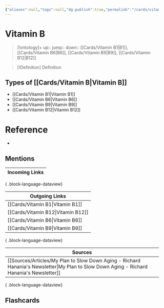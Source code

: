 ```yaml
---
{"aliases":null,"tags":null,"dg-publish":true,"permalink":"/cards/vitamin-b/","dgPassFrontmatter":true}
---
```


# Vitamin B

> [!ontology]+
> up:: 
> jump:: 
> down:: [[Cards/Vitamin B1\|B1]], [[Cards/Vitamin B6\|B6]], [[Cards/Vitamin B9\|B9]], [[Cards/Vitamin B12\|B12]]

> [!Definition] Definition

## Types of [[Cards/Vitamin B\|Vitamin B]]

- [[Cards/Vitamin B1\|Vitamin B1]]
- [[Cards/Vitamin B6\|Vitamin B6]]
- [[Cards/Vitamin B9\|Vitamin B9]]
- [[Cards/Vitamin B12\|Vitamin B12]]

# Reference

- 

## Mentions

| Incoming Links |
| -------------- |

{ .block-language-dataview}

| Outgoing Links                        |
| ------------------------------------- |
| [[Cards/Vitamin B1\|Vitamin B1]]   |
| [[Cards/Vitamin B12\|Vitamin B12]] |
| [[Cards/Vitamin B6\|Vitamin B6]]   |
| [[Cards/Vitamin B9\|Vitamin B9]]   |

{ .block-language-dataview}

| Sources                                                                                                                                      |
| -------------------------------------------------------------------------------------------------------------------------------------------- |
| [[Sources/Articles/My Plan to Slow Down Aging - Richard Hanania's Newsletter\|My Plan to Slow Down Aging - Richard Hanania's Newsletter]] |

{ .block-language-dataview}

## Flashcards